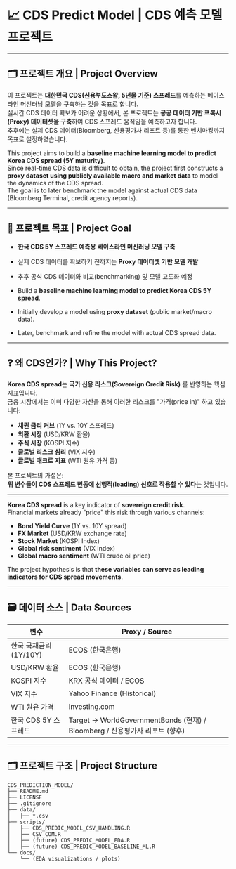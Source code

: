 # 📈 CDS Predict Model | CDS 예측 모델 프로젝트

---

## 🗂️ 프로젝트 개요 | Project Overview

이 프로젝트는 **대한민국 CDS(신용부도스왑, 5년물 기준) 스프레드**를 예측하는 베이스라인 머신러닝 모델을 구축하는 것을 목표로 합니다.  
실시간 CDS 데이터 확보가 어려운 상황에서, 본 프로젝트는 **공공 데이터 기반 프록시(Proxy) 데이터셋을 구축**하여 CDS 스프레드 움직임을 예측하고자 합니다.  
추후에는 실제 CDS 데이터(Bloomberg, 신용평가사 리포트 등)를 통한 벤치마킹까지 목표로 설정하였습니다.

This project aims to build a **baseline machine learning model to predict Korea CDS spread (5Y maturity)**.  
Since real-time CDS data is difficult to obtain, the project first constructs a **proxy dataset using publicly available macro and market data** to model the dynamics of the CDS spread.  
The goal is to later benchmark the model against actual CDS data (Bloomberg Terminal, credit agency reports).

---

## 🎯 프로젝트 목표 | Project Goal

- **한국 CDS 5Y 스프레드 예측용 베이스라인 머신러닝 모델 구축**  
- 실제 CDS 데이터를 확보하기 전까지는 **Proxy 데이터셋 기반 모델 개발**  
- 추후 공식 CDS 데이터와 비교(benchmarking) 및 모델 고도화 예정

- Build a **baseline machine learning model to predict Korea CDS 5Y spread**.
- Initially develop a model using **proxy dataset** (public market/macro data).
- Later, benchmark and refine the model with actual CDS spread data.

---

## ❓ 왜 CDS인가? | Why This Project?

**Korea CDS spread**는 **국가 신용 리스크(Sovereign Credit Risk)** 를 반영하는 핵심 지표입니다.  
금융 시장에서는 이미 다양한 자산을 통해 이러한 리스크를 "가격(price in)" 하고 있습니다:

- **채권 금리 커브** (1Y vs. 10Y 스프레드)
- **외환 시장** (USD/KRW 환율)
- **주식 시장** (KOSPI 지수)
- **글로벌 리스크 심리** (VIX 지수)
- **글로벌 매크로 지표** (WTI 원유 가격 등)

본 프로젝트의 가설은:  
**위 변수들이 CDS 스프레드 변동에 선행적(leading) 신호로 작용할 수 있다**는 것입니다.

---

**Korea CDS spread** is a key indicator of **sovereign credit risk**.  
Financial markets already "price" this risk through various channels:

- **Bond Yield Curve** (1Y vs. 10Y spread)
- **FX Market** (USD/KRW exchange rate)
- **Stock Market** (KOSPI Index)
- **Global risk sentiment** (VIX Index)
- **Global macro sentiment** (WTI crude oil price)

The project hypothesis is that **these variables can serve as leading indicators for CDS spread movements**.

---

## 🗃️ 데이터 소스 | Data Sources

| 변수 | Proxy / Source |
|------|----------------|
| 한국 국채금리 (1Y/10Y) | ECOS (한국은행) |
| USD/KRW 환율 | ECOS (한국은행) |
| KOSPI 지수 | KRX 공식 데이터 / ECOS |
| VIX 지수 | Yahoo Finance (Historical) |
| WTI 원유 가격 | Investing.com |
| 한국 CDS 5Y 스프레드 | Target → WorldGovernmentBonds (현재) / Bloomberg / 신용평가사 리포트 (향후) |

---

## 🗂️ 프로젝트 구조 | Project Structure

```plaintext
CDS_PREDICTION_MODEL/
├── README.md
├── LICENSE
├── .gitignore
├── data/
│   ├── *.csv
├── scripts/
│   ├── CDS_PREDIC_MODEL_CSV_HANDLING.R
│   ├── CSV_COM.R
│   ├── (future) CDS_PREDIC_MODEL_EDA.R
│   ├── (future) CDS_PREDIC_MODEL_BASELINE_ML.R
└── docs/
    └── (EDA visualizations / plots)
